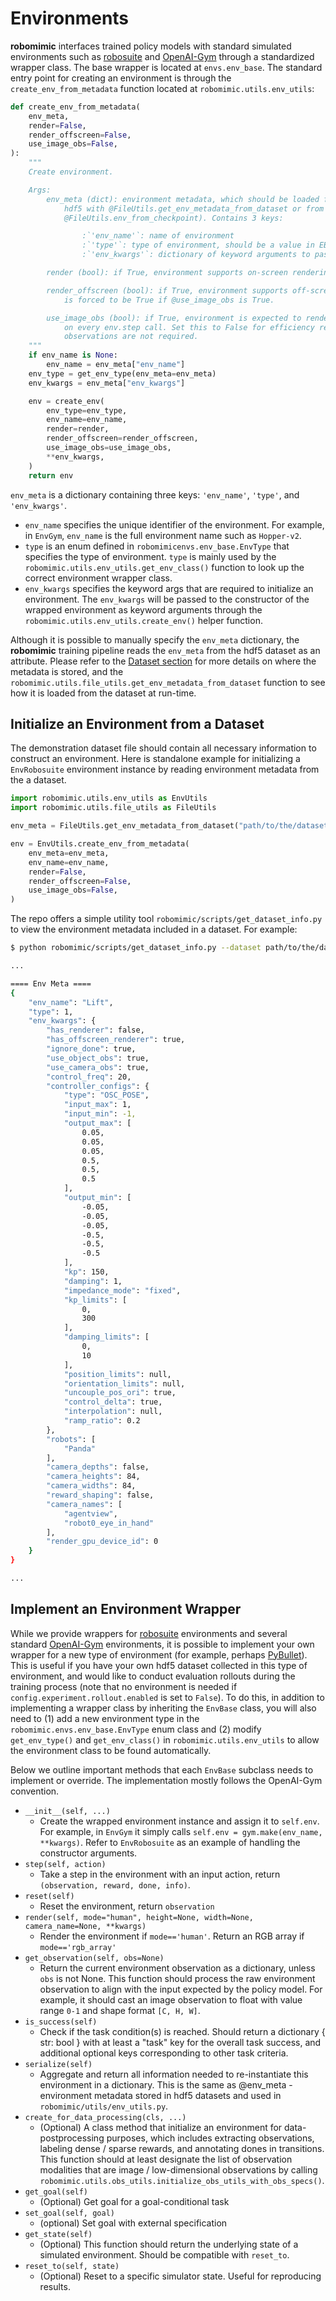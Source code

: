 # Environments

**robomimic** interfaces trained policy models with standard simulated environments such as [robosuite](https://robosuite.ai/) and [OpenAI-Gym](https://gym.openai.com/) through a standardized wrapper class. The base wrapper is located at `envs.env_base`. The standard entry point for creating an environment is through the `create_env_from_metadata` function located at `robomimic.utils.env_utils`:

```python
def create_env_from_metadata(
    env_meta,
    render=False, 
    render_offscreen=False, 
    use_image_obs=False, 
):
    """
    Create environment.

    Args:
        env_meta (dict): environment metadata, which should be loaded from demonstration
            hdf5 with @FileUtils.get_env_metadata_from_dataset or from checkpoint (see
            @FileUtils.env_from_checkpoint). Contains 3 keys:

                :`'env_name'`: name of environment
                :`'type'`: type of environment, should be a value in EB.EnvType
                :`'env_kwargs'`: dictionary of keyword arguments to pass to environment constructor

        render (bool): if True, environment supports on-screen rendering

        render_offscreen (bool): if True, environment supports off-screen rendering. This
            is forced to be True if @use_image_obs is True.

        use_image_obs (bool): if True, environment is expected to render rgb image observations
            on every env.step call. Set this to False for efficiency reasons, if image
            observations are not required.
    """
    if env_name is None:
        env_name = env_meta["env_name"]
    env_type = get_env_type(env_meta=env_meta)
    env_kwargs = env_meta["env_kwargs"]

    env = create_env(
        env_type=env_type,
        env_name=env_name,  
        render=render, 
        render_offscreen=render_offscreen, 
        use_image_obs=use_image_obs, 
        **env_kwargs,
    )
    return env
```

`env_meta` is a dictionary containing three keys: `'env_name'`, `'type'`, and `'env_kwargs'`. 
- `env_name` specifies the unique identifier of the environment. For example, in `EnvGym`, `env_name` is the full environment name such as `Hopper-v2`. 
- `type` is an enum defined in `robomimicenvs.env_base.EnvType` that specifies the type of environment. `type` is mainly used by the `robomimic.utils.env_utils.get_env_class()` function to look up the correct environment wrapper class.
- `env_kwargs` specifies the keyword args that are required to initialize an environment. The `env_kwargs` will be passed to the constructor of the wrapped environment as keyword arguments through the `robomimic.utils.env_utils.create_env()` helper function.

Although it is possible to manually specify the `env_meta` dictionary, the **robomimic** training pipeline reads the `env_meta` from the hdf5 dataset as an attribute. Please refer to the [Dataset section](../datasets/overview.html#dataset-structure) for more details on where the metadata is stored, and the `robomimic.utils.file_utils.get_env_metadata_from_dataset` function to see how it is loaded from the dataset at run-time.


## Initialize an Environment from a Dataset
The demonstration dataset file should contain all necessary information to construct an environment. Here is standalone example for initializing a `EnvRobosuite` environment instance by reading environment metadata from the a dataset.

```python
import robomimic.utils.env_utils as EnvUtils
import robomimic.utils.file_utils as FileUtils

env_meta = FileUtils.get_env_metadata_from_dataset("path/to/the/dataset.hdf5")

env = EnvUtils.create_env_from_metadata(
    env_meta=env_meta,
    env_name=env_name, 
    render=False, 
    render_offscreen=False,
    use_image_obs=False, 
)
```

The repo offers a simple utility tool `robomimic/scripts/get_dataset_info.py` to view the environment metadata included in a dataset. For example:
```bash
$ python robomimic/scripts/get_dataset_info.py --dataset path/to/the/dataset.hdf5

...

==== Env Meta ====
{
    "env_name": "Lift",
    "type": 1,
    "env_kwargs": {
        "has_renderer": false,
        "has_offscreen_renderer": true,
        "ignore_done": true,
        "use_object_obs": true,
        "use_camera_obs": true,
        "control_freq": 20,
        "controller_configs": {
            "type": "OSC_POSE",
            "input_max": 1,
            "input_min": -1,
            "output_max": [
                0.05,
                0.05,
                0.05,
                0.5,
                0.5,
                0.5
            ],
            "output_min": [
                -0.05,
                -0.05,
                -0.05,
                -0.5,
                -0.5,
                -0.5
            ],
            "kp": 150,
            "damping": 1,
            "impedance_mode": "fixed",
            "kp_limits": [
                0,
                300
            ],
            "damping_limits": [
                0,
                10
            ],
            "position_limits": null,
            "orientation_limits": null,
            "uncouple_pos_ori": true,
            "control_delta": true,
            "interpolation": null,
            "ramp_ratio": 0.2
        },
        "robots": [
            "Panda"
        ],
        "camera_depths": false,
        "camera_heights": 84,
        "camera_widths": 84,
        "reward_shaping": false,
        "camera_names": [
            "agentview",
            "robot0_eye_in_hand"
        ],
        "render_gpu_device_id": 0
    }
}

...

```



## Implement an Environment Wrapper

While we provide wrappers for [robosuite](https://robosuite.ai/) environments and  several standard [OpenAI-Gym](https://gym.openai.com/) environments, it is possible to implement your own wrapper for a new type of environment (for example, perhaps [PyBullet](https://pybullet.org/wordpress/)). This is useful if you have your own hdf5 dataset collected in this type of environment, and would like to conduct evaluation rollouts during the training process (note that no environment is needed if `config.experiment.rollout.enabled` is set to `False`). To do this, in addition to implementing a wrapper class by inheriting the `EnvBase` class, you will also need to (1) add a new environment type in the `robomimic.envs.env_base.EnvType` enum class and (2) modify `get_env_type()` and `get_env_class()` in `robomimic.utils.env_utils` to allow the environment class to be found automatically.

Below we outline important methods that each `EnvBase` subclass needs to implement or override. The implementation mostly follows the OpenAI-Gym convention.

- `__init__(self, ...)`
  - Create the wrapped environment instance and assign it to `self.env`. For example, in `EnvGym` it simply calls `self.env = gym.make(env_name, **kwargs)`. Refer to `EnvRobosuite` as an example of handling the constructor arguments.
- `step(self, action)`
  - Take a step in the environment with an input action, return `(observation, reward, done, info)`.
- `reset(self)`
  - Reset the environment, return `observation`
- `render(self, mode="human", height=None, width=None, camera_name=None, **kwargs)`
  - Render the environment if `mode=='human'`. Return an RGB array if `mode=='rgb_array'`
- `get_observation(self, obs=None)`
  - Return the current environment observation as a dictionary, unless `obs` is not None. This function should process the raw environment observation to align with the input expected by the policy model. For example, it should cast an image observation to float with value range `0-1` and shape format `[C, H, W]`. 
- `is_success(self)`
  - Check if the task condition(s) is reached. Should return a dictionary { str: bool } with at least a "task" key for the overall task success, and additional optional keys corresponding to other task criteria.
- `serialize(self)`
  - Aggregate and return all information needed to re-instantiate this environment in a dictionary. This is the same as @env_meta - environment metadata stored in hdf5 datasets and used in `robomimic/utils/env_utils.py`.
- `create_for_data_processing(cls, ...)`
  - (Optional) A class method that initialize an environment for data-postprocessing purposes, which includes extracting observations, labeling dense / sparse rewards, and annotating dones in transitions. This function should at least designate the list of observation modalities that are image / low-dimensional observations by calling `robomimic.utils.obs_utils.initialize_obs_utils_with_obs_specs()`. 
- `get_goal(self)`
  - (Optional) Get goal for a goal-conditional task
- `set_goal(self, goal)`
  - (optional) Set goal with external specification
- `get_state(self)`
  - (Optional) This function should return the underlying state of a simulated environment. Should be compatible with `reset_to`.
- `reset_to(self, state)`
  - (Optional) Reset to a specific simulator state. Useful for reproducing results.